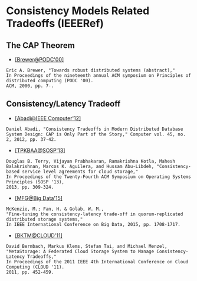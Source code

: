 # Consistency Models Related Tradeoffs (IEEERef)

## The CAP Theorem
- [[Brewer@PODC'00]](http://dl.acm.org/citation.cfm?id=343502)
```
Eric A. Brewer, "Towards robust distributed systems (abstract),"
In Proceedings of the nineteenth annual ACM symposium on Principles of distributed computing (PODC '00). 
ACM, 2000, pp. 7-. 
```

## Consistency/Latency Tradeoff
- [[Abadi@IEEE Computer'12]](http://dl.acm.org/citation.cfm?id=2360959)
```
Daniel Abadi, "Consistency Tradeoffs in Modern Distributed Database System Design: CAP is Only Part of the Story," Computer vol. 45, no. 2, 2012, pp. 37-42.
```

- [[TPKBAA@SOSP'13]](http://dl.acm.org/citation.cfm?id=2522731)
```
Douglas B. Terry, Vijayan Prabhakaran, Ramakrishna Kotla, Mahesh Balakrishnan, Marcos K. Aguilera, and Hussam Abu-Libdeh, "Consistency-based service level agreements for cloud storage,"
In Proceedings of the Twenty-Fourth ACM Symposium on Operating Systems Principles (SOSP '13),
2013, pp. 309-324.
```

- [[MFG@Big Data'15]](http://ieeexplore.ieee.org/stamp/stamp.jsp?arnumber=7363942)
```
McKenzie, M.; Fan, H. & Golab, W. M., 
"Fine-tuning the consistency-latency trade-off in quorum-replicated distributed storage systems,"
In IEEE International Conference on Big Data, 2015, pp. 1708-1717.
```

- [[BKTM@CLOUD'11]](http://dl.acm.org/citation.cfm?id=2055544)
```
David Bermbach, Markus Klems, Stefan Tai, and Michael Menzel,
"MetaStorage: A Federated Cloud Storage System to Manage Consistency-Latency Tradeoffs,"
In Proceedings of the 2011 IEEE 4th International Conference on Cloud Computing (CLOUD '11). 
2011, pp. 452-459. 
```
